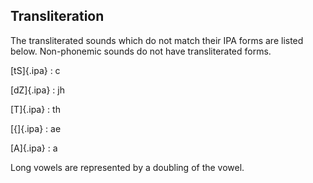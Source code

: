 ## Transliteration
<!--\newcommand{\titem}[2]{\item [\textipa{#1}] #2}-->

The transliterated sounds which do not match their IPA forms are listed below.
Non-phonemic sounds do not have transliterated forms.

[tS]{.ipa}
: c

[dZ]{.ipa}
: jh

[T]{.ipa}
: th

[{]{.ipa}
: ae

[A]{.ipa}
: a

Long vowels are represented by a doubling of the vowel.
